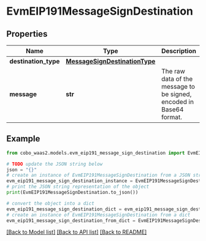# EvmEIP191MessageSignDestination


## Properties

Name | Type | Description | Notes
------------ | ------------- | ------------- | -------------
**destination_type** | [**MessageSignDestinationType**](MessageSignDestinationType.md) |  | 
**message** | **str** | The raw data of the message to be signed, encoded in Base64 format. | 

## Example

```python
from cobo_waas2.models.evm_eip191_message_sign_destination import EvmEIP191MessageSignDestination

# TODO update the JSON string below
json = "{}"
# create an instance of EvmEIP191MessageSignDestination from a JSON string
evm_eip191_message_sign_destination_instance = EvmEIP191MessageSignDestination.from_json(json)
# print the JSON string representation of the object
print(EvmEIP191MessageSignDestination.to_json())

# convert the object into a dict
evm_eip191_message_sign_destination_dict = evm_eip191_message_sign_destination_instance.to_dict()
# create an instance of EvmEIP191MessageSignDestination from a dict
evm_eip191_message_sign_destination_from_dict = EvmEIP191MessageSignDestination.from_dict(evm_eip191_message_sign_destination_dict)
```
[[Back to Model list]](../README.md#documentation-for-models) [[Back to API list]](../README.md#documentation-for-api-endpoints) [[Back to README]](../README.md)


